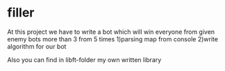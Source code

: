 # filler
At this project we have to write a bot which will win everyone from given enemy bots more than 3 from 5 times
1)parsing map from console
2)write algorithm for our bot

Also you can find in libft-folder my own written library
